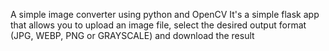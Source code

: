 A simple image converter using python and OpenCV
It's a simple flask app that allows you to upload an image file, select the desired output format (JPG, WEBP, PNG or GRAYSCALE) and download the result
